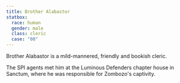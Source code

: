 ```yaml
---
title: Brother Alabastor
statbox:
  race: human
  gender: male
  class: cleric
  case: "08"
---
```


Brother Alabastor is a mild-mannered, friendly and bookish cleric.

The SPI agents met him at the Luminous Defenders chapter house in Sanctum, where he was responsible for Zombozo's captivity.
